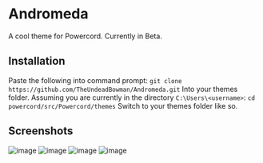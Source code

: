 # Andromeda

A cool theme for Powercord. Currently in Beta.

## Installation

Paste the following into command prompt:
`git clone https://github.com/TheUndeadBowman/Andromeda.git`
Into your themes folder. Assuming you are currently in the directory `C:\Users\<username>`:
`cd powercord/src/Powercord/themes`
Switch to your themes folder like so.

## Screenshots
![image](https://user-images.githubusercontent.com/72938745/112589694-933c3f80-8e27-11eb-85ff-1d937533ea5e.png)
![image](https://user-images.githubusercontent.com/72938745/112589760-a94a0000-8e27-11eb-9b8b-2f9a9febaa91.png)
![image](https://user-images.githubusercontent.com/72938745/112589847-d1d1fa00-8e27-11eb-8217-b5feb5d4a4f8.png)
![image](https://user-images.githubusercontent.com/72938745/112589975-12317800-8e28-11eb-8c5d-77d741fb4b10.png)
